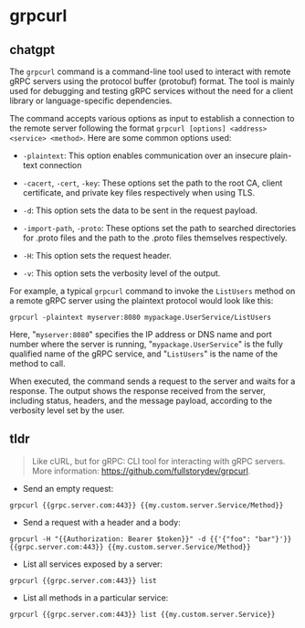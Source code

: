 # grpcurl 
## chatgpt 
The `grpcurl` command is a command-line tool used to interact with remote gRPC servers using the protocol buffer (protobuf) format. The tool is mainly used for debugging and testing gRPC services without the need for a client library or language-specific dependencies.

The command accepts various options as input to establish a connection to the remote server following the format `grpcurl [options] <address> <service> <method>`. Here are some common options used:

- `-plaintext`: This option enables communication over an insecure plain-text connection

- `-cacert`, `-cert`, `-key`: These options set the path to the root CA, client certificate, and private key files respectively when using TLS.

- `-d`: This option sets the data to be sent in the request payload.

- `-import-path`, `-proto`: These options set the path to searched directories for .proto files and the path to the .proto files themselves respectively.

- `-H`: This option sets the request header.

- `-v`: This option sets the verbosity level of the output.

For example, a typical `grpcurl` command to invoke the `ListUsers` method on a remote gRPC server using the plaintext protocol would look like this:

```
grpcurl -plaintext myserver:8080 mypackage.UserService/ListUsers
```
Here, "`myserver:8080`" specifies the IP address or DNS name and port number where the server is running, "`mypackage.UserService`" is the fully qualified name of the gRPC service, and "`ListUsers`" is the name of the method to call.

When executed, the command sends a request to the server and waits for a response. The output shows the response received from the server, including status, headers, and the message payload, according to the verbosity level set by the user. 

## tldr 
 
> Like cURL, but for gRPC: CLI tool for interacting with gRPC servers.
> More information: <https://github.com/fullstorydev/grpcurl>.

- Send an empty request:

`grpcurl {{grpc.server.com:443}} {{my.custom.server.Service/Method}}`

- Send a request with a header and a body:

`grpcurl -H "{{Authorization: Bearer $token}}" -d {{'{"foo": "bar"}'}} {{grpc.server.com:443}} {{my.custom.server.Service/Method}}`

- List all services exposed by a server:

`grpcurl {{grpc.server.com:443}} list`

- List all methods in a particular service:

`grpcurl {{grpc.server.com:443}} list {{my.custom.server.Service}}`
